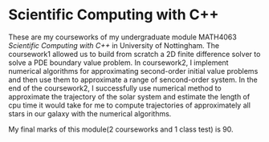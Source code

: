 # Scientific Computing with C++

These are my courseworks of my undergraduate module MATH4063 *Scientific Computing with C++* in University of Nottingham. The coursework1 allowed us to build from scratch a 2D finite difference solver to solve a PDE boundary value problem. In coursework2, I implement numerical algorithms for approximating second-order initial value problems and then use them to approximate a range of sencond-order system. In the end of the coursework2, I successfully use numerical method to approximate the trajectory of the solar system and estimate the length of cpu time it would take for me to compute trajectories of approximately all stars in our galaxy with the numerical algorithms.

My final marks of this module(2 courseworks and 1 class test) is 90.
